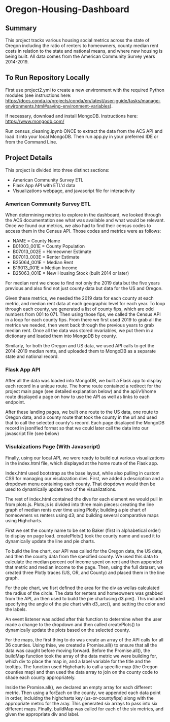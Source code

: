 # Oregon-Housing-Dashboard

## Summary
This project tracks various housing social metrics across the state of Oregon including the ratio of renters to homeowners, county median rent costs in relation to the state and national means, and where new housing is being built. All data comes from the American Community Survey years 2014-2019.

## To Run Repository Locally
First use project2.yml to create a new environment with the required Python modules (see instructions here: https://docs.conda.io/projects/conda/en/latest/user-guide/tasks/manage-environments.html#saving-environment-variables).

If necessary, download and install MongoDB. Instructions here: https://www.mongodb.com/

Run census_cleaning.ipynb ONCE to extract the data from the ACS API and load it into your local MongoDB. Then run app.py in your preferred IDE or from the Command Line.

## Project Details

This project is divided into three distinct sections:
* American Community Survey ETL
* Flask App API with ETL'd data
* Visualizations webpage, and javascript file for interactivity

### American Community Survey ETL
When determining metrics to explore in the dashboard, we looked through the ACS documentation see what was available and what would be relevant. Once we found our metrics, we also had to find their census codes to access them in the Census API. Those codes and metrics were as follows:

* NAME = County Name
* B01003_001E = County Population
* B07013_002E = Homeowner Estimate
* B07013_003E = Renter Estimate
* B25064_001E = Median Rent
* B19013_001E = Median Income
* B25063_001E = New Housing Stock (built 2014 or later)

For median rent we chose to find not only the 2019 data but the five years previous and also find not just county data but data for the US and Oregon.

Given these metrics, we needed the 2019 data for each county at each metric, and median rent data at each geographic level for each year. To loop through each county, we generated a list of county fips, which are odd numbers from 001 to 071. Then using those fips, we called the Census API in a loop for each county fips. From there we first used 2019 to grab all the metrics we needed, then went back through the previous years to grab median rent. Once all the data was stored invariables, we put them in a dictionary and loaded them into MongoDB by county. 

Similarly, for both the Oregon and US data, we used API calls to get the 2014-2019 median rents, and uploaded them to MongoDB as a separate state and national record. 

### Flask App API
After all the data was loaded into MongoDB, we built a Flask app to display each record in a unique route. The home route contained a redirect for the project main page (see detailed explanation below) and the api/v1/home route displayed a page on how to use the API as well as links to each endpoint. 

After these landing pages, we built one route to the US data, one route to Oregon data, and a county route that took the county in the url and used that to call the selected county's record. Each page displayed the MongoDB record in jsonified format so that we could later call the data into our javascript file (see below)

### Visulaizations Page (With Javascript)
Finally, using our local API, we were ready to build out various visualizations in the index.html file, which displayed at the home route of the Flask app.

Index.html used bootstrap as the base layout, while also pulling in custom CSS for managing our visulazation divs. First, we added a description and a dropdown menu containing each county. That dropdown would then be used to dynamically update two of the visualizations. 

The rest of index.html contained the divs for each element we would pull in from plots.js. Plots.js is divided into three main pieces: creating the line graph of median rents over time using Plotly; building a pie chart of homeowners vs renters using d3; and building several comparative maps using Highcharts.

First we set the county name to be set to Baker (first in alphabetical order) to display on page load. createPlots() took the county name and used it to dynamically update the line and pie charts. 

To build the line chart, our API was called for the Oregon data, the US data, and then the county data from the specified county. We used this data to calculate the median percent oof income spent on rent and then appended that metric and median income to the page. Then, using the full dataset, we created three Plotly traces (US, OR, and County) and placed them in the line graph.

For the pie chart, we fisrt defined the area for the div as wellas calculated the radius of the circle. The data for renters and homeowners was grabbed from the API, an then used to build the pie chartusing d3.pie(). This included specifying the angle of the pie chart with d3,.arc(), and setting the color and the labels. 

An event listener was added after this function to determine when the user made a change to the dropdown and then called createPlots() to dynamically update the plots based on the selected county. 

For the maps, the first thing to do was create an array of the API calls for all 36 counties. Using thise, we created a Promise.all() to ensure that all the data was caught before moving forward. Before the Promise.all(), the buildMap function took the array of the data metric we were building for, which div to place the map in, and a label variable for the title and the tooltips. The function used Highcharts to call a specific map (the Oregon counties map) and then used the data array to join on the county code to shade each county appropriately. 

Inside the Promise.all(), we declared an empty array for each different metric. Then using a forEach on the county, we appended each data point in order, incluidng the highcharts key (us-or-countyfips) along with the appropriate metric for the aray. This generated six arrays to pass into six different maps. Finally, buildMap was called for each of the six metrics, and given the appropriate div and label. 

